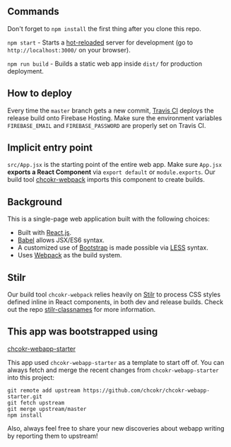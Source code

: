 ## Commands

Don't forget to `npm install` the first thing after you clone this repo.

`npm start` - Starts a
[hot-reloaded](https://gaearon.github.io/react-hot-loader/) server for
development (go to `http://localhost:3000/` on your browser).

`npm run build` - Builds a static web app inside `dist/` for production
deployment.

## How to deploy

Every time the `master` branch gets a new commit, [Travis
CI](https://travis-ci.org) deploys the release build onto Firebase Hosting.
Make sure the environment variables `FIREBASE_EMAIL` and `FIREBASE_PASSWORD` are
properly set on Travis CI.

## Implicit entry point

`src/App.jsx` is the starting point of the entire web app.
Make sure `App.jsx` **exports a React Component** via `export default` or
`module.exports`.
Our build tool [chcokr-webpack](https://github.com/chcokr/chcokr-webpack)
imports this component to create builds.

## Background

This is a single-page web application built with the following choices:

- Built with [React.js](https://facebook.github.io/react/).
- [Babel](https://babeljs.io) allows JSX/ES6 syntax.
- A customized use of [Bootstrap](https://getbootstrap.com) is made possible via
[LESS](http://lesscss.org) syntax.
- Uses [Webpack](https://webpack.github.io) as the build system.

## Stilr

Our build tool `chcokr-webpack` relies heavily on
[Stilr](https://github.com/kodyl/stilr) to process CSS styles defined inline in
React components, in both dev and release builds.
Check out the repo
[stilr-classnames](https://github.com/chcokr/stilr-classnames) for more
information.

## This app was bootstrapped using
[chcokr-webapp-starter](https://github.com/chcokr/chcokr-webapp-starter)

This app used `chcokr-webapp-starter` as a template to start off of.
You can always fetch and merge the recent changes from `chcokr-webapp-starter`
into this project:

```
git remote add upstream https://github.com/chcokr/chcokr-webapp-starter.git
git fetch upstream
git merge upstream/master
npm install
```

Also, always feel free to share your new discoveries about webapp writing by
reporting them to upstream!
